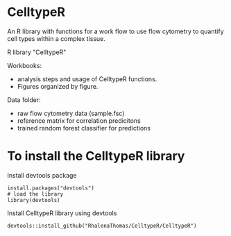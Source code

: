 # CelltypeR

An R library with functions for a work flow to use flow cytometry to quantify cell types within a complex tissue.

R library "CelltypeR"

Workbooks:
- analysis steps and usage of CelltypeR functions.
- Figures organized by figure.

Data folder:
- raw flow cytometry data (sample.fsc)
- reference matrix for correlation predicitons
- trained random forest classifier for predictions



# To install the CelltypeR library

Install devtools package

```
install.packages("devtools")
# load the library
library(devtools)
```

Install CelltypeR library using devtools

```
devtools::install_github("RhalenaThomas/CelltypeR/CelltypeR")
```
